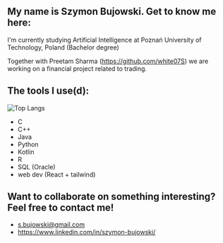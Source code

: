 ## My name is Szymon Bujowski. Get to know me here:
I'm currently studying Artificial Intelligence at Poznań University of Technology, Poland (Bachelor degree)

Together with Preetam Sharma (https://github.com/white07S) we are working on a financial project related to trading.

## The tools I use(d):

![Top Langs](https://github-readme-stats.vercel.app/api/top-langs/?username=bujowskis&hide=css,scss,html,jupyter%20notebook&theme=darcula&count-private=true)

- C
- C++
- Java
- Python
- Kotlin
- R
- SQL (Oracle)
- web dev (React + tailwind)

## Want to collaborate on something interesting? Feel free to contact me!
- s.bujowski@gmail.com
- https://www.linkedin.com/in/szymon-bujowski/
